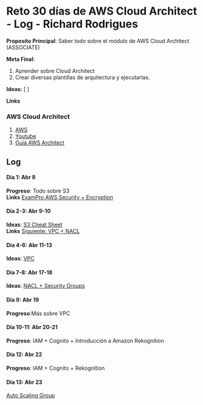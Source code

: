# Reto 30 días de AWS Cloud Architect - Log - Richard Rodrigues

**Proposito Principal**: Saber todo sobre el módulo de AWS Cloud Architect (ASSOCIATE)

**Meta Final**:
1) Aprender sobre Cloud Architect
2) Crear diversas plantillas de arquitectura y ejecutarlas.

**Ideas:** 
  [         ]

**Links**
### AWS Cloud Architect
1. [AWS](https://www.aws.training/Details/Curriculum?id=20685)
2. [Youtube](https://www.youtube.com/watch?v=Ia-UEYYR44s&t=1918s)
3. [Guía AWS Architect](https://d1.awsstatic.com/training-and-certification/ramp-up_guides/Ramp-Up_Guide_Architect.pdf)
## Log

#### Día 1: Abr 8<br>
**Progreso**: Todo sobre S3<br>
**Links** [ExamPro AWS Security + Encryption](https://www.youtube.com/watch?v=Ia-UEYYR44s&t=1272s)<br>
#### Día 2-3: Abr 9-10<br>
**Ideas**: [S3 Cheat Sheet](https://www.youtube.com/watch?v=Ia-UEYYR44s&t=3519s)<br>
**Links** [Siguiente: VPC + NACL](https://www.youtube.com/watch?v=Ia-UEYYR44s&t=3926s)
#### Día 4-6: Abr 11-13<br>
**Ideas**: [VPC](https://www.youtube.com/watch?v=Ia-UEYYR44s&t=4268s)<br>
#### Día 7-8: Abr 17-18<br>
**Ideas**: [NACL + Security Groups](https://www.youtube.com/watch?v=Ia-UEYYR44s&t=5414s)<br>
#### Día 9: Abr 19<br>
**Progreso**:Más sobre VPC
#### Día 10-11: Abr 20-21<br>
**Progreso**: IAM + Cognito + Introducción a Amazon Rekognition
#### Día 12: Abr 22<br>
**Progreso**: IAM + Cognito + Rekognition
#### Día 13: Abr 23<br>
[Auto Scaling Group](https://www.youtube.com/watch?v=Ia-UEYYR44s&t=15904s)
